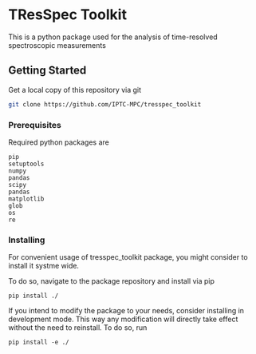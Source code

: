 # TResSpec Toolkit
This is a python package used for the analysis of time-resolved spectroscopic measurements

## Getting Started
Get a local copy of this repository via git

```bash
git clone https://github.com/IPTC-MPC/tresspec_toolkit

```

### Prerequisites
Required python packages are

```
pip
setuptools
numpy
pandas
scipy
pandas
matplotlib
glob
os
re
```

### Installing
For convenient usage of tresspec_toolkit package, you might consider to install it systme wide.

To do so, navigate to the package repository and install via pip

```
pip install ./
```

If you intend to modify the package to your needs, consider installing in development mode. This way any modification will directly take effect without the need to reinstall. To do so, run

```
pip install -e ./
``` 